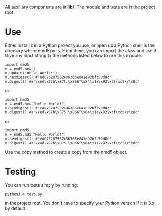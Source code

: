 All auxiliary components are in **lib/**. The module and tests are in the project root.

# Use
Either install it in a Python project you use, or open up a Python shell in the directory where nmd5.py is.
From there, you can import the class and use it. Give any input string to the methods listed below to use this module.

```
import nmd5
m = nmd5.new()
m.update("Hello World!")
m.hexdigest() #'ed076287532e86365e841e92bfc50d8c'
m.digest() #b'\xed\x07b\x87S.\x866^\x84\x1e\x92\xbf\xc5\r\x8c'
```

or:

```
import nmd5
m = nmd5.new("Hello World!")
m.hexdigest() #'ed076287532e86365e841e92bfc50d8c'
m.digest() #b'\xed\x07b\x87S.\x866^\x84\x1e\x92\xbf\xc5\r\x8c'
```

or:

```
import nmd5
m = nmd5.md5("Hello World!")
m.hexdigest() #'ed076287532e86365e841e92bfc50d8c'
m.digest() #b'\xed\x07b\x87S.\x866^\x84\x1e\x92\xbf\xc5\r\x8c'
```

Use the copy method to create a copy from the nmd5 object.

# Testing

You can run tests simply by running:
```
python3.4 test.py
```
in the project root. You don't have to specify your Python version if it is 3.x by default.